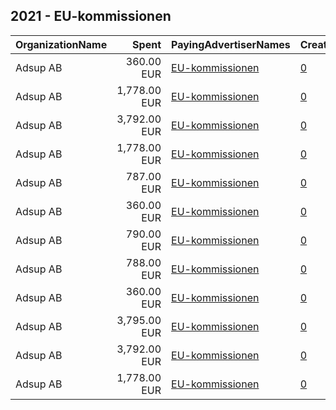 ## 2021 - EU-kommissionen 
|OrganizationName|Spent|PayingAdvertiserNames|CreativeUrls|Impressions|Genders|AgeBrackets|CountryCodes|BillingAddresses|CandidateBallotInformation|
|:---|---:|:---|:---|---:|:---|:---|:---|:---|:---|
|Adsup AB|360.00 EUR|[EU-kommissionen](2021/EU-kommissionen.md)|[0](https://www.snap.com/political-ads/asset/c50d9cc5ea8ac6eea62b64c1b9ed5274506ff343c87278c1ba495899615626e3?mediaType=mp4)|496,338||25-29|sweden|"KÄMPEGATAN 6,Göteborg,41104,SE"||
|Adsup AB|1,778.00 EUR|[EU-kommissionen](2021/EU-kommissionen.md)|[0](https://www.snap.com/political-ads/asset/e85d480afe2e75832b3ac9f5a59694c027032be743c3dc3f3317bee9ccf25ffe?mediaType=mp4)|310,472||25-29|sweden|"KÄMPEGATAN 6,Göteborg,41104,SE"||
|Adsup AB|3,792.00 EUR|[EU-kommissionen](2021/EU-kommissionen.md)|[0](https://www.snap.com/political-ads/asset/06e4d1b6512c915e3aa78a90b7a79c136b9a6b1dde768b37d919ddb41a176fce?mediaType=mp4)|640,375||18-24|sweden|"KÄMPEGATAN 6,Göteborg,41104,SE"||
|Adsup AB|1,778.00 EUR|[EU-kommissionen](2021/EU-kommissionen.md)|[0](https://www.snap.com/political-ads/asset/c50d9cc5ea8ac6eea62b64c1b9ed5274506ff343c87278c1ba495899615626e3?mediaType=mp4)|311,030||25-29|sweden|"KÄMPEGATAN 6,Göteborg,41104,SE"||
|Adsup AB|787.00 EUR|[EU-kommissionen](2021/EU-kommissionen.md)|[0](https://www.snap.com/political-ads/asset/65ca0e7b668dce2e8f1d9345230039fdea7ade2d0ee2ad5ba0d072be31f02dc0?mediaType=mp4)|1,251,173||18-24|sweden|"KÄMPEGATAN 6,Göteborg,41104,SE"||
|Adsup AB|360.00 EUR|[EU-kommissionen](2021/EU-kommissionen.md)|[0](https://www.snap.com/political-ads/asset/86638ec37be67cf0680c9e80fc5b3daefa4443c5e34aaaaf021b63b837e1ca85?mediaType=mp4)|499,711||25-29|sweden|"KÄMPEGATAN 6,Göteborg,41104,SE"||
|Adsup AB|790.00 EUR|[EU-kommissionen](2021/EU-kommissionen.md)|[0](https://www.snap.com/political-ads/asset/ed04dcc2fba77e6781556e135de98dee48c997952e060a25feb30742102c116f?mediaType=mp4)|1,266,869||18-24|sweden|"KÄMPEGATAN 6,Göteborg,41104,SE"||
|Adsup AB|788.00 EUR|[EU-kommissionen](2021/EU-kommissionen.md)|[0](https://www.snap.com/political-ads/asset/06e4d1b6512c915e3aa78a90b7a79c136b9a6b1dde768b37d919ddb41a176fce?mediaType=mp4)|1,257,136||18-24|sweden|"KÄMPEGATAN 6,Göteborg,41104,SE"||
|Adsup AB|360.00 EUR|[EU-kommissionen](2021/EU-kommissionen.md)|[0](https://www.snap.com/political-ads/asset/06e4d1b6512c915e3aa78a90b7a79c136b9a6b1dde768b37d919ddb41a176fce?mediaType=mp4)|495,614||25-29|sweden|"KÄMPEGATAN 6,Göteborg,41104,SE"||
|Adsup AB|3,795.00 EUR|[EU-kommissionen](2021/EU-kommissionen.md)|[0](https://www.snap.com/political-ads/asset/06e4d1b6512c915e3aa78a90b7a79c136b9a6b1dde768b37d919ddb41a176fce?mediaType=mp4)|645,306||18-24|sweden|"KÄMPEGATAN 6,Göteborg,41104,SE"||
|Adsup AB|3,792.00 EUR|[EU-kommissionen](2021/EU-kommissionen.md)|[0](https://www.snap.com/political-ads/asset/c50d9cc5ea8ac6eea62b64c1b9ed5274506ff343c87278c1ba495899615626e3?mediaType=mp4)|646,142||18-24|sweden|"KÄMPEGATAN 6,Göteborg,41104,SE"||
|Adsup AB|1,778.00 EUR|[EU-kommissionen](2021/EU-kommissionen.md)|[0](https://www.snap.com/political-ads/asset/f645664b23084d79f043be18f04cc658acc12f71223d823b000c34d167ccaae8?mediaType=mp4)|310,519||25-29|sweden|"KÄMPEGATAN 6,Göteborg,41104,SE"||
